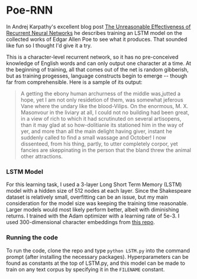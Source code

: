 # Poe-RNN

In Andrej Karpathy's excellent blog post [The Unreasonable Effectiveness of Recurrent Neural Networks](http://karpathy.github.io/2015/05/21/rnn-effectiveness/) he describes training an LSTM model on the collected works of Edgar Allen Poe to see what it produces. That sounded like fun so I thought I'd give it a try.

This is a character-level recurrent network, so it has no pre-conceived knowledge of English words and can only output one character at a time. At the beginning of training, all that comes out of the net is random gibberish, but as training progesses, language constructs begin to emerge -- though far from comprehensible. Here is a sample of its output:

> A getting the ebony human archurness of the middle was,jutted a hope, yet I am not only residetion of them, was somewhat jeferous Vane where the undary like the blood-Vilips. On the enormous, M. X. Masonvour in the liviary at all, I could not no building had been great, in a view of rich to which it had scrutinuted on several artisopens, than it may glad at so how-dolitianie its stationed him in the way of yer, and more than all the main delight having giver, instant he suddenly called to find a small wassage and October! I now dissenteed, from his thing, partly, to utter completely corpor, yet fancies are skeppinating in the person that the bland threw the animal other attractions.


### LSTM Model

For this learning task, I used a 3-layer Long Short Term Memory (LSTM) model with a hidden size of 512 nodes at each layer. Since the Shakespeare dataset is relatively small, overfitting can be an issue, but my main consideration for the model size was keeping the training time reasonable. Larger models would most likely perform better, albeit with diminishing returns. I trained with the Adam optimizer with a learning rate of 5e-3. I used 300-dimensional character embeddings from [this repo](https://github.com/minimaxir/char-embeddings). 

### Running the code

To run the code, clone the repo and type `python LSTM.py` into the command prompt (after installing the necessary packages). Hyperparameters can be found as constants at the top of LSTM.py, and this model can be made to train on any text corpus by specifying it in the `FILENAME` constant. 


